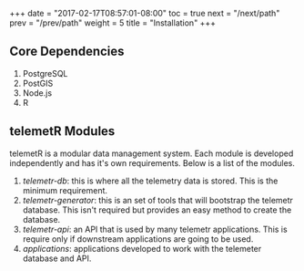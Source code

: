 +++
date = "2017-02-17T08:57:01-08:00"
toc = true
next = "/next/path"
prev = "/prev/path"
weight = 5
title = "Installation"
+++

## Core Dependencies

1. PostgreSQL
2. PostGIS
3. Node.js
4. R

## telemetR Modules

telemetR is a modular data management system. Each module is developed independently and has it's own requirements. Below is a list of the modules.

1. *telemetr-db*: this is where all the telemetry data is stored. This is the minimum requirement.
2. *telemetr-generator*: this is an set of tools that will bootstrap the telemetr database. This isn't required but provides an easy method to create the database.
3. *telemetr-api*: an API that is used by many telemetr applications. This is require only if downstream applications are going to be used.
4. *applications*: applications developed to work with the telemeter database and API.
